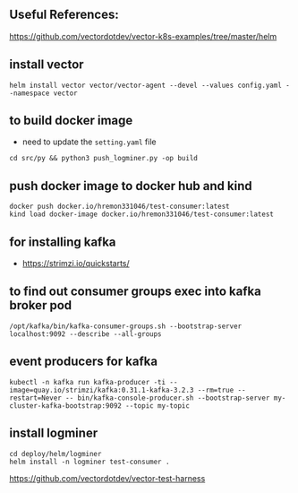 ## Useful References:
https://github.com/vectordotdev/vector-k8s-examples/tree/master/helm

## install vector
```
helm install vector vector/vector-agent --devel --values config.yaml --namespace vector
```


## to build docker image
- need to update the `setting.yaml` file
```
cd src/py && python3 push_logminer.py -op build
```
## push docker image to docker hub and kind
```
docker push docker.io/hremon331046/test-consumer:latest
kind load docker-image docker.io/hremon331046/test-consumer:latest
```

## for installing kafka 
- https://strimzi.io/quickstarts/

## to find out consumer groups exec into kafka broker pod
```
/opt/kafka/bin/kafka-consumer-groups.sh --bootstrap-server localhost:9092 --describe --all-groups
```

## event producers for kafka
```
kubectl -n kafka run kafka-producer -ti --image=quay.io/strimzi/kafka:0.31.1-kafka-3.2.3 --rm=true --restart=Never -- bin/kafka-console-producer.sh --bootstrap-server my-cluster-kafka-bootstrap:9092 --topic my-topic
```

## install logminer
```
cd deploy/helm/logminer
helm install -n logminer test-consumer .
```



https://github.com/vectordotdev/vector-test-harness